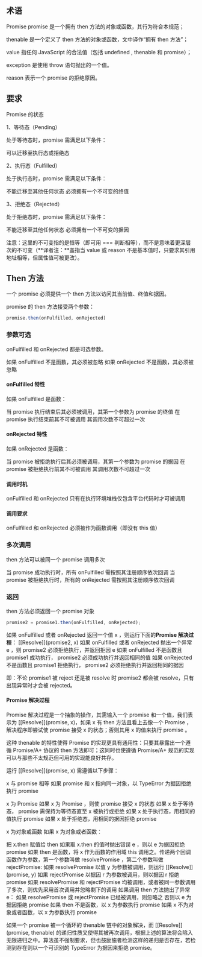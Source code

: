 ## 术语

Promise
promise 是一个拥有 then 方法的对象或函数，其行为符合本规范；

thenable
是一个定义了 then 方法的对象或函数，文中译作“拥有 then 方法”；

value
指任何 JavaScript 的合法值（包括 undefined , thenable 和 promise）；

exception
是使用 throw 语句抛出的一个值。

reason
表示一个 promise 的拒绝原因。

## 要求

Promise 的状态

1、等待态（Pending）

处于等待态时，promise 需满足以下条件：

可以迁移至执行态或拒绝态

2、执行态（Fulfilled）

处于执行态时，promise 需满足以下条件：

不能迁移至其他任何状态
必须拥有一个不可变的终值

3、拒绝态（Rejected）

处于拒绝态时，promise 需满足以下条件：

不能迁移至其他任何状态
必须拥有一个不可变的据因


注意：这里的不可变指的是恒等（即可用 === 判断相等），而不是意味着更深层次的不可变（**译者注：**盖指当 value 或 reason 不是基本值时，只要求其引用地址相等，但属性值可被更改）。

## Then 方法

一个 promise 必须提供一个 then 方法以访问其当前值、终值和据因。

promise 的 then 方法接受两个参数：

```js
promise.then(onFulfilled, onRejected)
```

### 参数可选
onFulfilled 和 onRejected 都是可选参数。

如果 onFulfilled 不是函数，其必须被忽略
如果 onRejected 不是函数，其必须被忽略

#### onFulfilled 特性
如果 onFulfilled 是函数：

当 promise 执行结束后其必须被调用，其第一个参数为 promise 的终值
在 promise 执行结束前其不可被调用
其调用次数不可超过一次

#### onRejected 特性
如果 onRejected 是函数：

当 promise 被拒绝执行后其必须被调用，其第一个参数为 promise 的据因
在 promise 被拒绝执行前其不可被调用
其调用次数不可超过一次

#### 调用时机
onFulfilled 和 onRejected 只有在执行环境堆栈仅包含平台代码时才可被调用

#### 调用要求
onFulfilled 和 onRejected 必须被作为函数调用（即没有 this 值）

### 多次调用
then 方法可以被同一个 promise 调用多次

当 promise 成功执行时，所有 onFulfilled 需按照其注册顺序依次回调
当 promise 被拒绝执行时，所有的 onRejected 需按照其注册顺序依次回调

### 返回
then 方法必须返回一个 promise 对象

```js
promise2 = promise1.then(onFulfilled, onRejected);  
```

如果 onFulfilled 或者 onRejected 返回一个值 x ，则运行下面的**Promise 解决过程**：
[[Resolve]](promise2, x)
如果 onFulfilled 或者 onRejected 抛出一个异常 e ，则 promise2 必须拒绝执行，并返回拒因 e
如果 onFulfilled 不是函数且 promise1 成功执行， promise2 必须成功执行并返回相同的值
如果 onRejected 不是函数且 promise1 拒绝执行， promise2 必须拒绝执行并返回相同的据因

即：不论 promise1 被 reject 还是被 resolve 时 promise2 都会被 resolve，只有出现异常时才会被 rejected。

#### Promise 解决过程

Promise 解决过程是一个抽象的操作，其需输入一个 promise 和一个值，我们表示为 [[Resolve]](promise, x)，如果 x 有 then 方法且看上去像一个 Promise ，解决程序即尝试使 promise 接受 x 的状态；否则其用 x 的值来执行 promise 。

这种 thenable 的特性使得 Promise 的实现更具有通用性：只要其暴露出一个遵循 Promise/A+ 协议的 then 方法即可；这同时也使遵循 Promise/A+ 规范的实现可以与那些不太规范但可用的实现能良好共存。

运行 [[Resolve]](promise, x) 需遵循以下步骤：

x 与 promise 相等
如果 promise 和 x 指向同一对象，以 TypeError 为据因拒绝执行 promise

x 为 Promise
如果 x 为 Promise ，则使 promise 接受 x 的状态 
如果 x 处于等待态， promise 需保持为等待态直至 x 被执行或拒绝
如果 x 处于执行态，用相同的值执行 promise
如果 x 处于拒绝态，用相同的据因拒绝 promise

x 为对象或函数
如果 x 为对象或者函数：

  把 x.then 赋值给 then
  如果取 x.then 的值时抛出错误 e ，则以 e 为据因拒绝 promise
  如果 then 是函数，将 x 作为函数的作用域 this 调用之。传递两个回调函数作为参数，第一个参数叫做 resolvePromise ，第二个参数叫做 rejectPromise:
    如果 resolvePromise 以值 y 为参数被调用，则运行 [[Resolve]](promise, y)
    如果 rejectPromise 以据因 r 为参数被调用，则以据因 r 拒绝 promise
    如果 resolvePromise 和 rejectPromise 均被调用，或者被同一参数调用了多次，则优先采用首次调用并忽略剩下的调用
    如果调用 then 方法抛出了异常 e：
      如果 resolvePromise 或 rejectPromise 已经被调用，则忽略之
      否则以 e 为据因拒绝 promise
    如果 then 不是函数，以 x 为参数执行 promise
  如果 x 不为对象或者函数，以 x 为参数执行 promise

如果一个 promise 被一个循环的 thenable 链中的对象解决，而 [[Resolve]](promise, thenable) 的递归性质又使得其被再次调用，根据上述的算法将会陷入无限递归之中。算法虽不强制要求，但也鼓励施者检测这样的递归是否存在，若检测到存在则以一个可识别的 TypeError 为据因来拒绝 promise。

